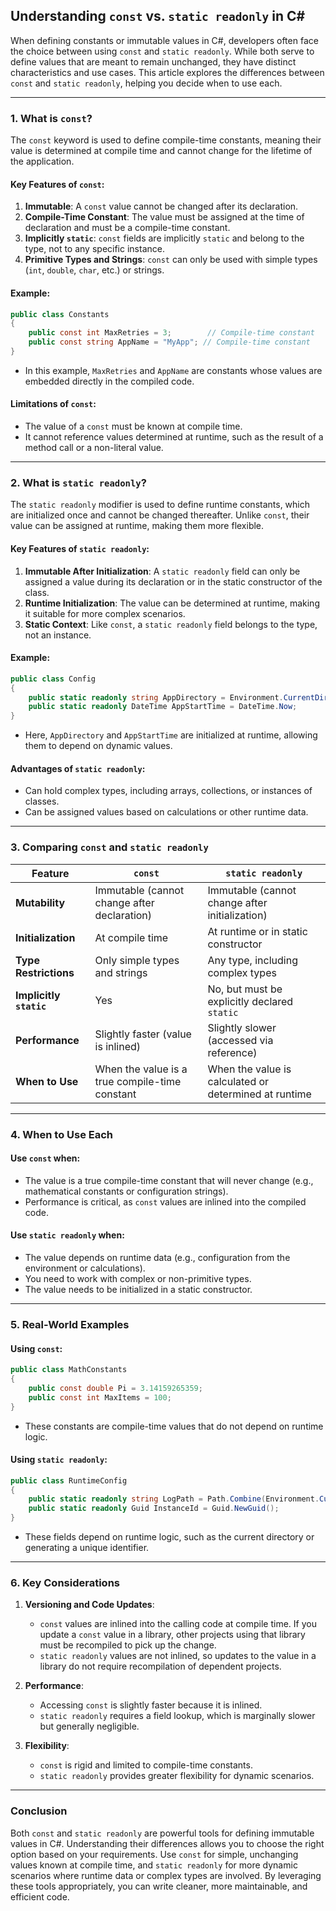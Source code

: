 ﻿## Understanding `const` vs. `static readonly` in C#

When defining constants or immutable values in C#, developers often face the choice between using `const` and `static readonly`. While both serve to define values that are meant to remain unchanged, they have distinct characteristics and use cases. This article explores the differences between `const` and `static readonly`, helping you decide when to use each.

---

### **1. What is `const`?**

The `const` keyword is used to define compile-time constants, meaning their value is determined at compile time and cannot change for the lifetime of the application.

#### **Key Features of `const`:**
1. **Immutable**: A `const` value cannot be changed after its declaration.
2. **Compile-Time Constant**: The value must be assigned at the time of declaration and must be a compile-time constant.
3. **Implicitly `static`**: `const` fields are implicitly `static` and belong to the type, not to any specific instance.
4. **Primitive Types and Strings**: `const` can only be used with simple types (`int`, `double`, `char`, etc.) or strings.

#### **Example**:
```csharp
public class Constants
{
    public const int MaxRetries = 3;        // Compile-time constant
    public const string AppName = "MyApp"; // Compile-time constant
}
```

- In this example, `MaxRetries` and `AppName` are constants whose values are embedded directly in the compiled code.

#### **Limitations of `const`:**
- The value of a `const` must be known at compile time.
- It cannot reference values determined at runtime, such as the result of a method call or a non-literal value.

---

### **2. What is `static readonly`?**

The `static readonly` modifier is used to define runtime constants, which are initialized once and cannot be changed thereafter. Unlike `const`, their value can be assigned at runtime, making them more flexible.

#### **Key Features of `static readonly`:**
1. **Immutable After Initialization**: A `static readonly` field can only be assigned a value during its declaration or in the static constructor of the class.
2. **Runtime Initialization**: The value can be determined at runtime, making it suitable for more complex scenarios.
3. **Static Context**: Like `const`, a `static readonly` field belongs to the type, not an instance.

#### **Example**:
```csharp
public class Config
{
    public static readonly string AppDirectory = Environment.CurrentDirectory; // Runtime constant
    public static readonly DateTime AppStartTime = DateTime.Now;              // Runtime constant
}
```

- Here, `AppDirectory` and `AppStartTime` are initialized at runtime, allowing them to depend on dynamic values.

#### **Advantages of `static readonly`:**
- Can hold complex types, including arrays, collections, or instances of classes.
- Can be assigned values based on calculations or other runtime data.

---

### **3. Comparing `const` and `static readonly`**

| **Feature**                | **`const`**                                  | **`static readonly`**                          |
|----------------------------|----------------------------------------------|-----------------------------------------------|
| **Mutability**             | Immutable (cannot change after declaration) | Immutable (cannot change after initialization) |
| **Initialization**         | At compile time                             | At runtime or in static constructor           |
| **Type Restrictions**      | Only simple types and strings               | Any type, including complex types             |
| **Implicitly `static`**    | Yes                                         | No, but must be explicitly declared `static`  |
| **Performance**            | Slightly faster (value is inlined)          | Slightly slower (accessed via reference)      |
| **When to Use**            | When the value is a true compile-time constant | When the value is calculated or determined at runtime |

---

### **4. When to Use Each**

#### **Use `const` when:**
- The value is a true compile-time constant that will never change (e.g., mathematical constants or configuration strings).
- Performance is critical, as `const` values are inlined into the compiled code.

#### **Use `static readonly` when:**
- The value depends on runtime data (e.g., configuration from the environment or calculations).
- You need to work with complex or non-primitive types.
- The value needs to be initialized in a static constructor.

---

### **5. Real-World Examples**

#### Using `const`:
```csharp
public class MathConstants
{
    public const double Pi = 3.14159265359;
    public const int MaxItems = 100;
}
```
- These constants are compile-time values that do not depend on runtime logic.

#### Using `static readonly`:
```csharp
public class RuntimeConfig
{
    public static readonly string LogPath = Path.Combine(Environment.CurrentDirectory, "logs");
    public static readonly Guid InstanceId = Guid.NewGuid();
}
```
- These fields depend on runtime logic, such as the current directory or generating a unique identifier.

---

### **6. Key Considerations**

1. **Versioning and Code Updates**:
   - `const` values are inlined into the calling code at compile time. If you update a `const` value in a library, other projects using that library must be recompiled to pick up the change.
   - `static readonly` values are not inlined, so updates to the value in a library do not require recompilation of dependent projects.

2. **Performance**:
   - Accessing `const` is slightly faster because it is inlined.
   - `static readonly` requires a field lookup, which is marginally slower but generally negligible.

3. **Flexibility**:
   - `const` is rigid and limited to compile-time constants.
   - `static readonly` provides greater flexibility for dynamic scenarios.

---

### **Conclusion**

Both `const` and `static readonly` are powerful tools for defining immutable values in C#. Understanding their differences allows you to choose the right option based on your requirements. Use `const` for simple, unchanging values known at compile time, and `static readonly` for more dynamic scenarios where runtime data or complex types are involved. By leveraging these tools appropriately, you can write cleaner, more maintainable, and efficient code.
